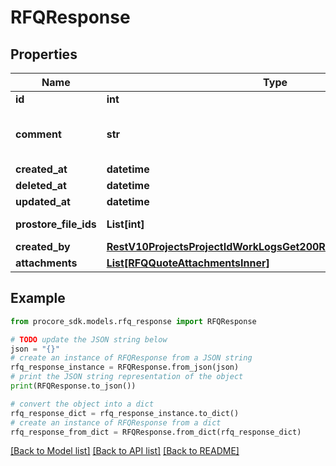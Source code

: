 # RFQResponse


## Properties

Name | Type | Description | Notes
------------ | ------------- | ------------- | -------------
**id** | **int** | ID | [optional] 
**comment** | **str** | Comment in response to the latest quote | [optional] 
**created_at** | **datetime** | Created at | [optional] 
**deleted_at** | **datetime** | Deleted at | [optional] 
**updated_at** | **datetime** | Updated at | [optional] 
**prostore_file_ids** | **List[int]** | Prostore file IDs | [optional] 
**created_by** | [**RestV10ProjectsProjectIdWorkLogsGet200ResponseInnerCreatedBy**](RestV10ProjectsProjectIdWorkLogsGet200ResponseInnerCreatedBy.md) |  | [optional] 
**attachments** | [**List[RFQQuoteAttachmentsInner]**](RFQQuoteAttachmentsInner.md) |  | [optional] 

## Example

```python
from procore_sdk.models.rfq_response import RFQResponse

# TODO update the JSON string below
json = "{}"
# create an instance of RFQResponse from a JSON string
rfq_response_instance = RFQResponse.from_json(json)
# print the JSON string representation of the object
print(RFQResponse.to_json())

# convert the object into a dict
rfq_response_dict = rfq_response_instance.to_dict()
# create an instance of RFQResponse from a dict
rfq_response_from_dict = RFQResponse.from_dict(rfq_response_dict)
```
[[Back to Model list]](../README.md#documentation-for-models) [[Back to API list]](../README.md#documentation-for-api-endpoints) [[Back to README]](../README.md)


